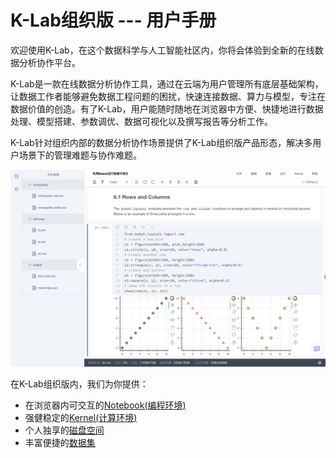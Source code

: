 # K-Lab组织版 --- 用户手册

欢迎使用K-Lab，在这个数据科学与人工智能社区内，你将会体验到全新的在线数据分析协作平台。

K-Lab是一款在线数据分析协作工具，通过在云端为用户管理所有底层基础架构，让数据工作者能够避免数据工程问题的困扰，快速连接数据、算力与模型，专注在数据价值的创造。有了K-Lab，用户能随时随地在浏览器中方便、快捷地进行数据处理、模型搭建、参数调优、数据可视化以及撰写报告等分析工作。

K-Lab针对组织内部的数据分析协作场景提供了K-Lab组织版产品形态，解决多用户场景下的管理难题与协作难题。

![image description](/image/overview.png) 

在K-Lab组织版内，我们为你提供：

* 在浏览器内可交互的[Notebook(编程环境)](ch1/chapter1.md)
* 强健稳定的[Kernel(计算环境)](ch2/chapter2.md)
* 个人独享的[磁盘空间](ch3/chapter3.md)
* 丰富便捷的[数据集](ch4/chapter4.md)
